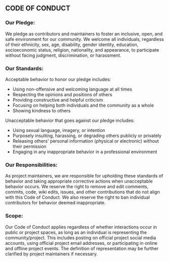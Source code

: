 ## CODE OF CONDUCT

### Our Pledge:

We pledge as contributors and maintainers to foster an inclusive, open, and safe environment for our community. We welcome all individuals, regardless of their ethnicity, sex, age, disability, gender identity, education, socioeconomic status, religion, nationality, and appearance, to participate without facing judgment, discrimination, or harassment.

### Our Standards:

Acceptable behavior to honor our pledge includes:

- Using non-offensive and welcoming language at all times
- Respecting the opinions and positions of others
- Providing constructive and helpful criticism
- Focusing on helping both individuals and the community as a whole
- Showing kindness to others

Unacceptable behavior that goes against our pledge includes:

- Using sexual language, imagery, or intention
- Purposely insulting, harassing, or degrading others publicly or privately
- Releasing others' personal information (physical or electronic) without their permission
- Engaging in any inappropriate behavior in a professional environment

### Our Responsibilities:

As project maintainers, we are responsible for upholding these standards of behavior and taking appropriate corrective actions when unacceptable behavior occurs. We reserve the right to remove and edit comments, commits, code, wiki edits, issues, and other contributions that do not align with this Code of Conduct. We also reserve the right to ban individual contributors for behavior deemed inappropriate.

### Scope:

Our Code of Conduct applies regardless of whether interactions occur in public or project spaces, as long as an individual is representing the community/project. This includes posting on official project social media accounts, using official project email addresses, or participating in online and offline project events. The definition of representation may be further clarified by project maintainers if necessary.
